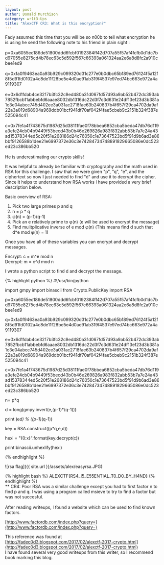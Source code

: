 ```yaml
---
layout: post
author: Donald Murchison
category: wr1t3-Ups
title: "AlexCTF CR3: What is this encryption?"
---
```


> 
Fady assumed this time that you will be so n00b to tell what encryption he is using
he send the following note to his friend in plain sight :<br><br>
p=0xa6055ec186de51800ddd6fcbf0192384ff42d707a55f57af4fcfb0d1dc7bd97055e8275cd4b78ec63c5d592f567c66393a061324aa2e6a8d8fc2a910cbee1ed9
<br><br>
q=0xfa0f9463ea0a93b929c099320d31c277e0b0dbc65b189ed76124f5a1218f5d91fd0102a4c8de11f28be5e4d0ae91ab319f4537e97ed74bc663e972a4a9119307
<br><br>
e=0x6d1fdab4ce3217b3fc32c9ed480a31d067fd57d93a9ab52b472dc393ab7852fbcb11abbebfd6aaae8032db1316dc22d3f7c3d631e24df13ef23d3b381a1c3e04abcc745d402ee3a031ac2718fae63b240837b4f657f29ca4702da9af22a3a019d68904a969ddb01bcf941df70af042f4fae5cbeb9c2151b324f387e525094c41
<br><br>
c=0x7fe1a4f743675d1987d25d38111fae0f78bbea6852cba5beda47db76d119a3efe24cb04b9449f53becd43b0b46e269826a983f832abb53b7a7e24a43ad15378344ed5c20f51e268186d24c76050c1e73647523bd5f91d9b6ad3e86bbf9126588b1dee21e6997372e36c3e74284734748891829665086e0dc523ed23c386bb520
<br><br>
He is underestimating our crypto skills!
<br>

It was helpful to already be familiar with cryptography and the math used in RSA for this challenge. I saw that we were given "p", "q", "e", and the ciphertext so now I just needed to find "d" and use it to decrypt the cipher. Since it helps to understand how RSA works I have provided a very brief description below.

Basic overview of RSA:<br>
1) Pick two large primes p and q<br>
2) n = p * q<br>
3) φ(n) = (p-1)(q-1)<br>
4) Pick an e relatively prime to φ(n) (e will be used to encrypt the message)<br>
5) Find mulitplicative inverse of e mod φ(n) (This means find d such that d*e mod φ(n) = 1) <br>

Once you have all of these variables you can encrypt and decrypt messages.<br>

Encrypt: c = m^e mod n<br>
Decrypt: m = c^d mod n<br>

I wrote a python script to find d and decrypt the message.

{% highlight python %}
#!/usr/bin/python

import gmpy
import binascii
from Crypto.PublicKey import RSA

p=0xa6055ec186de51800ddd6fcbf0192384ff42d707a55f57af4fcfb0d1dc7bd97055e8275cd4b78ec63c5d592f567c66393a061324aa2e6a8d8fc2a910cbee1ed9

q=0xfa0f9463ea0a93b929c099320d31c277e0b0dbc65b189ed76124f5a1218f5d91fd0102a4c8de11f28be5e4d0ae91ab319f4537e97ed74bc663e972a4a9119307

e=0x6d1fdab4ce3217b3fc32c9ed480a31d067fd57d93a9ab52b472dc393ab7852fbcb11abbebfd6aaae8032db1316dc22d3f7c3d631e24df13ef23d3b381a1c3e04abcc745d402ee3a031ac2718fae63b240837b4f657f29ca4702da9af22a3a019d68904a969ddb01bcf941df70af042f4fae5cbeb9c2151b324f387e525094c41

c=0x7fe1a4f743675d1987d25d38111fae0f78bbea6852cba5beda47db76d119a3efe24cb04b9449f53becd43b0b46e269826a983f832abb53b7a7e24a43ad15378344ed5c20f51e268186d24c76050c1e73647523bd5f91d9b6ad3e86bbf9126588b1dee21e6997372e36c3e74284734748891829665086e0dc523ed23c386bb520

n= p*q

d = long(gmpy.invert(e,(p-1)*(q-1)))

print (e*d) % ((p-1)*(q-1))

key = RSA.construct((p*q,e,d))


hexi = "{0:x}".format(key.decrypt(c))

print binascii.unhexlify(hexi)

{% endhighlight %}

![rsa flag]({{ site.url }}/assets/alex/easyrsa.JPG)

{% highlight bash %}
ALEXCTF{RS4_I5_E55ENTIAL_T0_D0_BY_H4ND}
{% endhighlight %}
<br>
** CR4: Poor RSA was a similar challenge except you had to first factor n to find p and q. I was using a program called msieve to try to find a factor but was not succesful. <br><br>
After reading writeups, I found a website which can be used to find known factors.

[http://www.factordb.com/index.php?query=](http://www.factordb.com/index.php?query=)<br>


This reference was found at [http://fadec0d3.blogspot.com/2017/02/alexctf-2017-crypto.html](http://fadec0d3.blogspot.com/2017/02/alexctf-2017-crypto.html)<br>
I have found several very good writeups from this writer, so I recommend book marking this blog.
